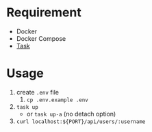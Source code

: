 # Requirement
<!-- - Go -->
- Docker
- Docker Compose
- [Task](https://taskfile.dev/)


# Usage
1. create `.env` file
   1. `cp .env.example .env`
2. `task up`
   - or `task up-a` (no detach option)
3. `curl localhost:${PORT}/api/users/:username`
